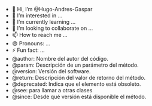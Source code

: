 - 👋 Hi, I’m @Hugo-Andres-Gaspar
- 👀 I’m interested in ...
- 🌱 I’m currently learning ...
- 💞️ I’m looking to collaborate on ...
- 📫 How to reach me ...
- 😄 Pronouns: ...
- ⚡ Fun fact: ...
- @author: Nombre del autor del código.
- @param: Descripción de un parámetro del método.
- @version: Versión del software.
- @return: Descripción del valor de retorno del método.
- @deprecated: Indica que el elemento está obsoleto.
- @see: para llamar a otras clases
- @since: Desde qué versión está disponible el método.
<!---
Hugo-Andres-Gaspar/Hugo-Andres-Gaspar is a ✨ special ✨ repository because its `README.md` (this file) appears on your GitHub profile.
You can click the Preview link to take a look at your changes.
--->
